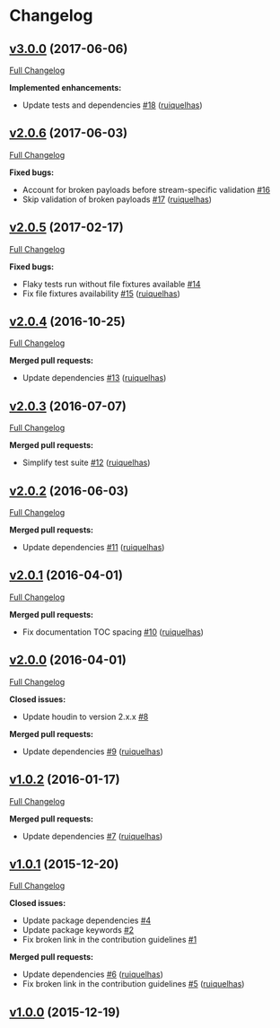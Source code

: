 # Changelog

## [v3.0.0](https://github.com/ruiquelhas/thurston/tree/v3.0.0) (2017-06-06)
[Full Changelog](https://github.com/ruiquelhas/thurston/compare/v2.0.6...v3.0.0)

**Implemented enhancements:**

- Update tests and dependencies [\#18](https://github.com/ruiquelhas/thurston/pull/18) ([ruiquelhas](https://github.com/ruiquelhas))

## [v2.0.6](https://github.com/ruiquelhas/thurston/tree/v2.0.6) (2017-06-03)
[Full Changelog](https://github.com/ruiquelhas/thurston/compare/v2.0.5...v2.0.6)

**Fixed bugs:**

- Account for broken payloads before stream-specific validation [\#16](https://github.com/ruiquelhas/thurston/issues/16)
- Skip validation of broken payloads [\#17](https://github.com/ruiquelhas/thurston/pull/17) ([ruiquelhas](https://github.com/ruiquelhas))

## [v2.0.5](https://github.com/ruiquelhas/thurston/tree/v2.0.5) (2017-02-17)
[Full Changelog](https://github.com/ruiquelhas/thurston/compare/v2.0.4...v2.0.5)

**Fixed bugs:**

- Flaky tests run without file fixtures available [\#14](https://github.com/ruiquelhas/thurston/issues/14)
- Fix file fixtures availability [\#15](https://github.com/ruiquelhas/thurston/pull/15) ([ruiquelhas](https://github.com/ruiquelhas))

## [v2.0.4](https://github.com/ruiquelhas/thurston/tree/v2.0.4) (2016-10-25)
[Full Changelog](https://github.com/ruiquelhas/thurston/compare/v2.0.3...v2.0.4)

**Merged pull requests:**

- Update dependencies [\#13](https://github.com/ruiquelhas/thurston/pull/13) ([ruiquelhas](https://github.com/ruiquelhas))

## [v2.0.3](https://github.com/ruiquelhas/thurston/tree/v2.0.3) (2016-07-07)
[Full Changelog](https://github.com/ruiquelhas/thurston/compare/v2.0.2...v2.0.3)

**Merged pull requests:**

- Simplify test suite [\#12](https://github.com/ruiquelhas/thurston/pull/12) ([ruiquelhas](https://github.com/ruiquelhas))

## [v2.0.2](https://github.com/ruiquelhas/thurston/tree/v2.0.2) (2016-06-03)
[Full Changelog](https://github.com/ruiquelhas/thurston/compare/v2.0.1...v2.0.2)

**Merged pull requests:**

- Update dependencies [\#11](https://github.com/ruiquelhas/thurston/pull/11) ([ruiquelhas](https://github.com/ruiquelhas))

## [v2.0.1](https://github.com/ruiquelhas/thurston/tree/v2.0.1) (2016-04-01)
[Full Changelog](https://github.com/ruiquelhas/thurston/compare/v2.0.0...v2.0.1)

**Merged pull requests:**

- Fix documentation TOC spacing [\#10](https://github.com/ruiquelhas/thurston/pull/10) ([ruiquelhas](https://github.com/ruiquelhas))

## [v2.0.0](https://github.com/ruiquelhas/thurston/tree/v2.0.0) (2016-04-01)
[Full Changelog](https://github.com/ruiquelhas/thurston/compare/v1.0.2...v2.0.0)

**Closed issues:**

- Update houdin to version 2.x.x [\#8](https://github.com/ruiquelhas/thurston/issues/8)

**Merged pull requests:**

- Update dependencies [\#9](https://github.com/ruiquelhas/thurston/pull/9) ([ruiquelhas](https://github.com/ruiquelhas))

## [v1.0.2](https://github.com/ruiquelhas/thurston/tree/v1.0.2) (2016-01-17)
[Full Changelog](https://github.com/ruiquelhas/thurston/compare/v1.0.1...v1.0.2)

**Merged pull requests:**

- Update dependencies [\#7](https://github.com/ruiquelhas/thurston/pull/7) ([ruiquelhas](https://github.com/ruiquelhas))

## [v1.0.1](https://github.com/ruiquelhas/thurston/tree/v1.0.1) (2015-12-20)
[Full Changelog](https://github.com/ruiquelhas/thurston/compare/v1.0.0...v1.0.1)

**Closed issues:**

- Update package dependencies [\#4](https://github.com/ruiquelhas/thurston/issues/4)
- Update package keywords [\#2](https://github.com/ruiquelhas/thurston/issues/2)
- Fix broken link in the contribution guidelines [\#1](https://github.com/ruiquelhas/thurston/issues/1)

**Merged pull requests:**

- Update dependencies [\#6](https://github.com/ruiquelhas/thurston/pull/6) ([ruiquelhas](https://github.com/ruiquelhas))
- Fix broken link in the contribution guidelines [\#5](https://github.com/ruiquelhas/thurston/pull/5) ([ruiquelhas](https://github.com/ruiquelhas))

## [v1.0.0](https://github.com/ruiquelhas/thurston/tree/v1.0.0) (2015-12-19)
